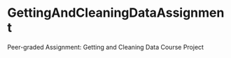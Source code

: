 # GettingAndCleaningDataAssignment
Peer-graded Assignment: Getting and Cleaning Data Course Project
